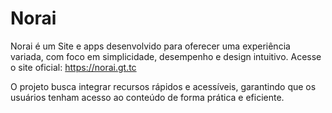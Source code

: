 # Norai

Norai é um Site e apps desenvolvido para oferecer uma experiência variada, com foco em simplicidade, desempenho e design intuitivo.
Acesse o site oficial: https://norai.gt.tc

O projeto busca integrar recursos rápidos e acessíveis, garantindo que os usuários tenham acesso ao conteúdo de forma prática e eficiente.
